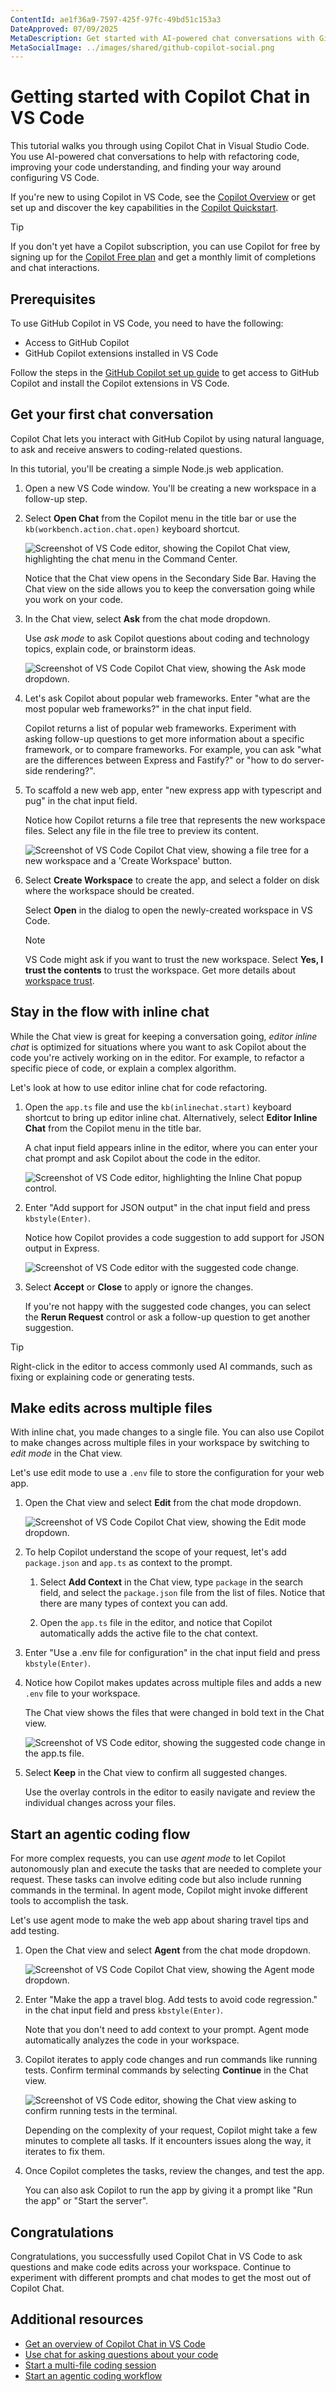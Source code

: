```yaml
---
ContentId: ae1f36a9-7597-425f-97fc-49bd51c153a3
DateApproved: 07/09/2025
MetaDescription: Get started with AI-powered chat conversations with GitHub Copilot in Visual Studio Code, inline while you're coding, or in a separate Chat view.
MetaSocialImage: ../images/shared/github-copilot-social.png
---
```

# Getting started with Copilot Chat in VS Code

This tutorial walks you through using Copilot Chat in Visual Studio Code. You use AI-powered chat conversations to help with refactoring code, improving your code understanding, and finding your way around configuring VS Code.

If you're new to using Copilot in VS Code, see the [Copilot Overview](/docs/copilot/overview.md) or get set up and discover the key capabilities in the [Copilot Quickstart](/docs/copilot/getting-started.md).

> [!TIP]
> If you don't yet have a Copilot subscription, you can use Copilot for free by signing up for the [Copilot Free plan](https://github.com/github-copilot/signup) and get a monthly limit of completions and chat interactions.

## Prerequisites

To use GitHub Copilot in VS Code, you need to have the following:

* Access to GitHub Copilot
* GitHub Copilot extensions installed in VS Code

Follow the steps in the [GitHub Copilot set up guide](/docs/copilot/setup.md) to get access to GitHub Copilot and install the Copilot extensions in VS Code.

## Get your first chat conversation

Copilot Chat lets you interact with GitHub Copilot by using natural language, to ask and receive answers to coding-related questions.

In this tutorial, you'll be creating a simple Node.js web application.

1. Open a new VS Code window. You'll be creating a new workspace in a follow-up step.

1. Select **Open Chat** from the Copilot menu in the title bar or use the `kb(workbench.action.chat.open)` keyboard shortcut.

    ![Screenshot of VS Code editor, showing the Copilot Chat view, highlighting the chat menu in the Command Center.](./images/getting-started-chat/copilot-chat-menu-command-center.png)

    Notice that the Chat view opens in the Secondary Side Bar. Having the Chat view on the side allows you to keep the conversation going while you work on your code.

1. In the Chat view, select **Ask** from the chat mode dropdown.

    Use _ask mode_ to ask Copilot questions about coding and technology topics, explain code, or brainstorm ideas.

    ![Screenshot of VS Code Copilot Chat view, showing the Ask mode dropdown.](./images/getting-started-chat/chat-mode-dropdown-ask.png)

1. Let's ask Copilot about popular web frameworks. Enter "what are the most popular web frameworks?" in the chat input field.

    Copilot returns a list of popular web frameworks. Experiment with asking follow-up questions to get more information about a specific framework, or to compare frameworks. For example, you can ask "what are the differences between Express and Fastify?" or "how to do server-side rendering?".

1. To scaffold a new web app, enter "new express app with typescript and pug" in the chat input field.

    Notice how Copilot returns a file tree that represents the new workspace files. Select any file in the file tree to preview its content.

    ![Screenshot of VS Code Copilot Chat view, showing a file tree for a new workspace and a 'Create Workspace' button.](./images/getting-started-chat/copilot-chat-view-workspace-file-tree.png)

1. Select **Create Workspace** to create the app, and select a folder on disk where the workspace should be created.

    Select **Open** in the dialog to open the newly-created workspace in VS Code.

    > [!NOTE]
    > VS Code might ask if you want to trust the new workspace. Select **Yes, I trust the contents** to trust the workspace. Get more details about [workspace trust](/docs/editing/workspaces/workspace-trust.md).

## Stay in the flow with inline chat

While the Chat view is great for keeping a conversation going, _editor inline chat_ is optimized for situations where you want to ask Copilot about the code you're actively working on in the editor. For example, to refactor a specific piece of code, or explain a complex algorithm.

Let's look at how to use editor inline chat for code refactoring.

1. Open the `app.ts` file and use the `kb(inlinechat.start)` keyboard shortcut to bring up editor inline chat. Alternatively, select **Editor Inline Chat** from the Copilot menu in the title bar.

    A chat input field appears inline in the editor, where you can enter your chat prompt and ask Copilot about the code in the editor.

    ![Screenshot of VS Code editor, highlighting the Inline Chat popup control.](./images/getting-started-chat/copilot-inline-chat-popup.png)

1. Enter "Add support for JSON output" in the chat input field and press `kbstyle(Enter)`.

    Notice how Copilot provides a code suggestion to add support for JSON output in Express.

    ![Screenshot of VS Code editor with the suggested code change.](./images/getting-started-chat/copilot-inline-chat-json-support.png)

1. Select **Accept** or **Close** to apply or ignore the changes.

    If you're not happy with the suggested code changes, you can select the **Rerun Request** control or ask a follow-up question to get another suggestion.

> [!TIP]
> Right-click in the editor to access commonly used AI commands, such as fixing or explaining code or generating tests.

## Make edits across multiple files

With inline chat, you made changes to a single file. You can also use Copilot to make changes across multiple files in your workspace by switching to _edit mode_ in the Chat view.

Let's use edit mode to use a `.env` file to store the configuration for your web app.

1. Open the Chat view and select **Edit** from the chat mode dropdown.

    ![Screenshot of VS Code Copilot Chat view, showing the Edit mode dropdown.](./images/getting-started-chat/chat-mode-dropdown-edit.png)

1. To help Copilot understand the scope of your request, let's add `package.json` and `app.ts` as context to the prompt.

    1. Select **Add Context** in the Chat view, type `package` in the search field, and select the `package.json` file from the list of files. Notice that there are many types of context you can add.

    1. Open the `app.ts` file in the editor, and notice that Copilot automatically adds the active file to the chat context.

1. Enter "Use a .env file for configuration" in the chat input field and press `kbstyle(Enter)`.

1. Notice how Copilot makes updates across multiple files and adds a new `.env` file to your workspace.

    The Chat view shows the files that were changed in bold text in the Chat view.

    ![Screenshot of VS Code editor, showing the suggested code change in the app.ts file.](./images/getting-started-chat/copilot-inline-chat-env-file.png)

1. Select **Keep** in the Chat view to confirm all suggested changes.

    Use the overlay controls in the editor to easily navigate and review the individual changes across your files.

## Start an agentic coding flow

For more complex requests, you can use _agent mode_ to let Copilot autonomously plan and execute the tasks that are needed to complete your request. These tasks can involve editing code but also include running commands in the terminal. In agent mode, Copilot might invoke different tools to accomplish the task.

Let's use agent mode to make the web app about sharing travel tips and add testing.

1. Open the Chat view and select **Agent** from the chat mode dropdown.

    ![Screenshot of VS Code Copilot Chat view, showing the Agent mode dropdown.](./images/getting-started-chat/chat-mode-dropdown-agent.png)

1. Enter "Make the app a travel blog. Add tests to avoid code regression." in the chat input field and press `kbstyle(Enter)`.

    Note that you don't need to add context to your prompt. Agent mode automatically analyzes the code in your workspace.

1. Copilot iterates to apply code changes and run commands like running tests. Confirm terminal commands by selecting **Continue** in the Chat view.

    ![Screenshot of VS Code editor, showing the Chat view asking to confirm running tests in the terminal.](./images/getting-started-chat/copilot-chat-agent-terminal.png)

    Depending on the complexity of your request, Copilot might take a few minutes to complete all tasks. If it encounters issues along the way, it iterates to fix them.

1. Once Copilot completes the tasks, review the changes, and test the app.

    You can also ask Copilot to run the app by giving it a prompt like "Run the app" or "Start the server".

## Congratulations

Congratulations, you successfully used Copilot Chat in VS Code to ask questions and make code edits across your workspace. Continue to experiment with different prompts and chat modes to get the most out of Copilot Chat.

## Additional resources

* [Get an overview of Copilot Chat in VS Code](/docs/copilot/chat/copilot-chat.md)
* [Use chat for asking questions about your code](/docs/copilot/chat/chat-ask-mode.md)
* [Start a multi-file coding session](/docs/copilot/chat/copilot-edits.md)
* [Start an agentic coding workflow](/docs/copilot/chat/chat-agent-mode.md)
